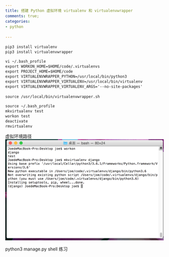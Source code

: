 ```yaml
---
title: 搭建 Python 虚拟环境 virtualenv 和 virtualenvwrapper
comments: true;
categories:
- python

---
```


```
pip3 install virtualenv
pip3 install virtualenvwrapper

```

```
vi ~/.bash_profile
export WORKON_HOME=$HOME/code/.virtualenvs
export PROJECT_HOME=$HOME/code
export VIRTUALENVWRAPPER_PYTHON=/usr/local/bin/python3
export VIRTUALENVWRAPPER_VIRTUALENV=/usr/local/bin/virtualenv
export VIRTUALENVWRAPPER_VIRTUALENV_ARGS='--no-site-packages'

source /usr/local/bin/virtualenvwrapper.sh
```

```
source ~/.bash_profile
mkvirtualenv test
workon test
deactivate
rmvirtualenv

```

虚拟环境路径
![虚拟环境路径](/img/virtualpath.png)

python3 manage.py shell 练习 
